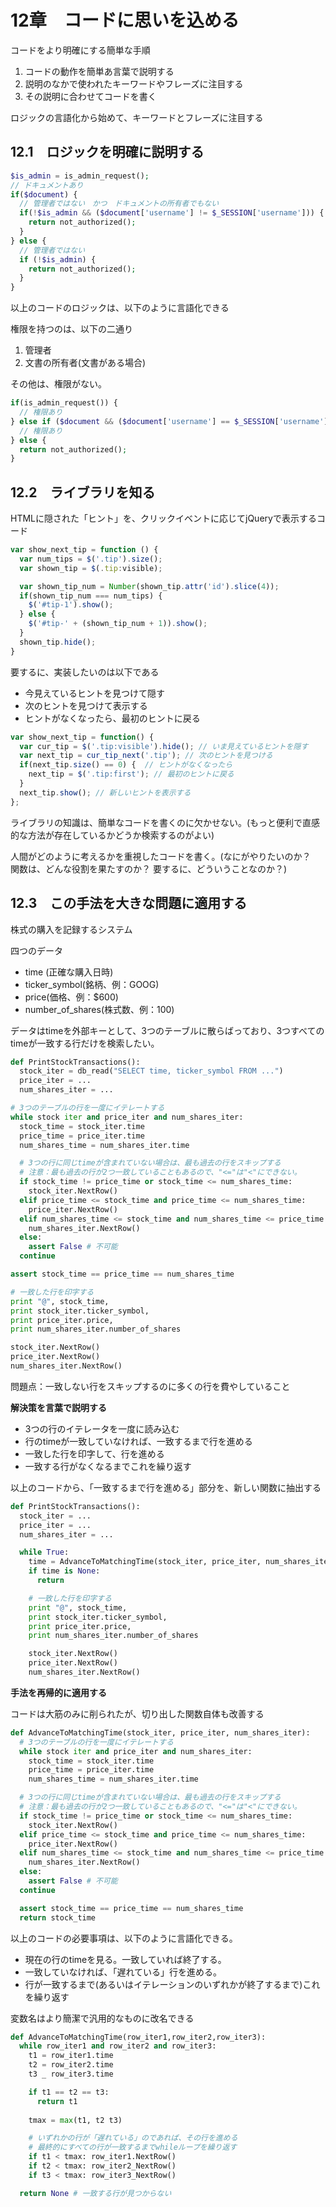 # 12章　コードに思いを込める

コードをより明確にする簡単な手順

1. コードの動作を簡単あ言葉で説明する
2. 説明のなかで使われたキーワードやフレーズに注目する
3. その説明に合わせてコードを書く

ロジックの言語化から始めて、キーワードとフレーズに注目する

## 12.1　ロジックを明確に説明する

```php
$is_admin = is_admin_request();
// ドキュメントあり
if($document) {
  // 管理者ではない　かつ　ドキュメントの所有者でもない
  if(!$is_admin && ($document['username'] != $_SESSION['username'])) {
    return not_authorized();
  }
} else {
  // 管理者ではない
  if (!$is_admin) {
    return not_authorized();
  }
}
```

以上のコードのロジックは、以下のように言語化できる

権限を持つのは、以下の二通り

1. 管理者
2. 文書の所有者(文書がある場合)

その他は、権限がない。

```php
if(is_admin_request()) {
  // 権限あり
} else if ($document && ($document['username'] == $_SESSION['username'])) {
  // 権限あり
} else {
  return not_authorized();
}
```


## 12.2　ライブラリを知る

HTMLに隠された「ヒント」を、クリックイベントに応じてjQueryで表示するコード

```js
var show_next_tip = function () {
  var num_tips = $('.tip').size();
  var shown_tip = $(.tip:visible);

  var shown_tip_num = Number(shown_tip.attr('id').slice(4));
  if(shown_tip_num === num_tips) {
    $('#tip-1').show();
  } else {
    $('#tip-' + (shown_tip_num + 1)).show();
  }
  shown_tip.hide();
}
```

要するに、実装したいのは以下である

- 今見えているヒントを見つけて隠す
- 次のヒントを見つけて表示する
- ヒントがなくなったら、最初のヒントに戻る

```js
var show_next_tip = function() {
  var cur_tip = $('.tip:visible').hide(); // いま見えているヒントを隠す
  var next_tip = cur_tip_next('.tip'); // 次のヒントを見つける
  if(next_tip.size() == 0) {  // ヒントがなくなったら
    next_tip = $('.tip:first'); // 最初のヒントに戻る
  }
  next_tip.show(); // 新しいヒントを表示する
};
```

ライブラリの知識は、簡単なコードを書くのに欠かせない。(もっと便利で直感的な方法が存在しているかどうか検索するのがよい)

人間がどのように考えるかを重視したコードを書く。(なにがやりたいのか？　関数は、どんな役割を果たすのか？ 要するに、どういうことなのか？)

## 12.3　この手法を大きな問題に適用する

株式の購入を記録するシステム

四つのデータ

- time (正確な購入日時)
- ticker_symbol(銘柄、例：GOOG)
- price(価格、例：$600)
- number_of_shares(株式数、例：100)

データはtimeを外部キーとして、3つのテーブルに散らばっており、3つすべてのtimeが一致する行だけを検索したい。

```python
def PrintStockTransactions():
  stock_iter = db_read("SELECT time, ticker_symbol FROM ...")
  price_iter = ...
  num_shares_iter = ...

# 3つのテーブルの行を一度にイテレートする
while stock iter and price_iter and num_shares_iter:
  stock_time = stock_iter.time
  price_time = price_iter.time
  num_shares_time = num_shares_iter.time

  # 3つの行に同じtimeが含まれていない場合は、最も過去の行をスキップする
  # 注意：最も過去の行が2つ一致していることもあるので、"<="は"<"にできない。
  if stock_time != price_time or stock_time <= num_shares_time:
    stock_iter.NextRow()
  elif price_time <= stock_time and price_time <= num_shares_time:
    price_iter.NextRow()
  elif num_shares_time <= stock_time and num_shares_time <= price_time:
    num_shares_iter.NextRow()
  else:
    assert False # 不可能
  continue

assert stock_time == price_time == num_shares_time

# 一致した行を印字する
print "@", stock_time,
print stock_iter.ticker_symbol,
print price_iter.price,
print num_shares_iter.number_of_shares

stock_iter.NextRow()
price_iter.NextRow()
num_shares_iter.NextRow()
```

問題点：一致しない行をスキップするのに多くの行を費やしていること

**解決策を言葉で説明する**

- 3つの行のイテレータを一度に読み込む
- 行のtimeが一致していなければ、一致するまで行を進める
- 一致した行を印字して、行を進める
- 一致する行がなくなるまでこれを繰り返す

以上のコードから、「一致するまで行を進める」部分を、新しい関数に抽出する

```python
def PrintStockTransactions():
  stock_iter = ...
  price_iter = ...
  num_shares_iter = ...

  while True:
    time = AdvanceToMatchingTime(stock_iter, price_iter, num_shares_iter)
    if time is None:
      return

    # 一致した行を印字する
    print "@", stock_time,
    print stock_iter.ticker_symbol,
    print price_iter.price,
    print num_shares_iter.number_of_shares

    stock_iter.NextRow()
    price_iter.NextRow()
    num_shares_iter.NextRow()
```

**手法を再帰的に適用する**

コードは大筋のみに削られたが、切り出した関数自体も改善する

```python
def AdvanceToMatchingTime(stock_iter, price_iter, num_shares_iter):
  # 3つのテーブルの行を一度にイテレートする
  while stock iter and price_iter and num_shares_iter:
    stock_time = stock_iter.time
    price_time = price_iter.time
    num_shares_time = num_shares_iter.time

  # 3つの行に同じtimeが含まれていない場合は、最も過去の行をスキップする
  # 注意：最も過去の行が2つ一致していることもあるので、"<="は"<"にできない。
  if stock_time != price_time or stock_time <= num_shares_time:
    stock_iter.NextRow()
  elif price_time <= stock_time and price_time <= num_shares_time:
    price_iter.NextRow()
  elif num_shares_time <= stock_time and num_shares_time <= price_time:
    num_shares_iter.NextRow()
  else:
    assert False # 不可能
  continue

  assert stock_time == price_time == num_shares_time
  return stock_time
```

以上のコードの必要事項は、以下のように言語化できる。

- 現在の行のtimeを見る。一致していれば終了する。
- 一致していなければ、「遅れている」行を進める。
- 行が一致するまで(あるいはイテレーションのいずれかが終了するまで)これを繰り返す

変数名はより簡潔で汎用的なものに改名できる

```python
def AdvanceToMatchingTime(row_iter1,row_iter2,row_iter3):
  while row_iter1 and row_iter2 and row_iter3:
    t1 = row_iter1.time
    t2 = row_iter2.time
    t3 _ row_iter3.time

    if t1 == t2 == t3:
      return t1
    
    tmax = max(t1, t2 t3)

    # いずれかの行が「遅れている」のであれば、その行を進める
    # 最終的にすべての行が一致するまでwhileループを繰り返す
    if t1 < tmax: row_iter1.NextRow()
    if t2 < tmax: row_iter2_NextRow()
    if t3 < tmax: row_iter3_NextRow()

  return None # 一致する行が見つからない 
```